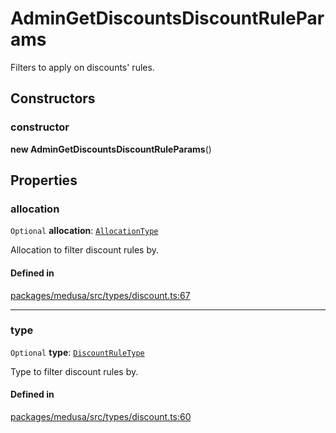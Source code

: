 # AdminGetDiscountsDiscountRuleParams

Filters to apply on discounts' rules.

## Constructors

### constructor

**new AdminGetDiscountsDiscountRuleParams**()

## Properties

### allocation

 `Optional` **allocation**: [`AllocationType`](../enums/AllocationType.md)

Allocation to filter discount rules by.

#### Defined in

[packages/medusa/src/types/discount.ts:67](https://github.com/medusajs/medusa/blob/e39010127/packages/medusa/src/types/discount.ts#L67)

___

### type

 `Optional` **type**: [`DiscountRuleType`](../enums/DiscountRuleType.md)

Type to filter discount rules by.

#### Defined in

[packages/medusa/src/types/discount.ts:60](https://github.com/medusajs/medusa/blob/e39010127/packages/medusa/src/types/discount.ts#L60)
